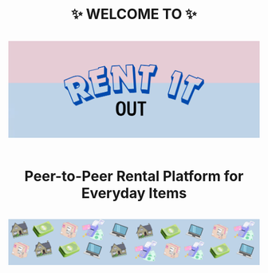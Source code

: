 <a name="readme-top"></a>
<div align="center">
     <br>
<h1>✨ WELCOME TO ✨</h1>
   <br>
  <img src="lama3ametwafaa.PNG" alt="Description of the image">
</div>
<div align="center">
  <br>
  <h1>Peer-to-Peer Rental Platform for Everyday Items</h1> &nbsp;<br>
</div>
<div align="center">
  <img src="lama3ametrazan.PNG" alt="Description of the image">
</div>
